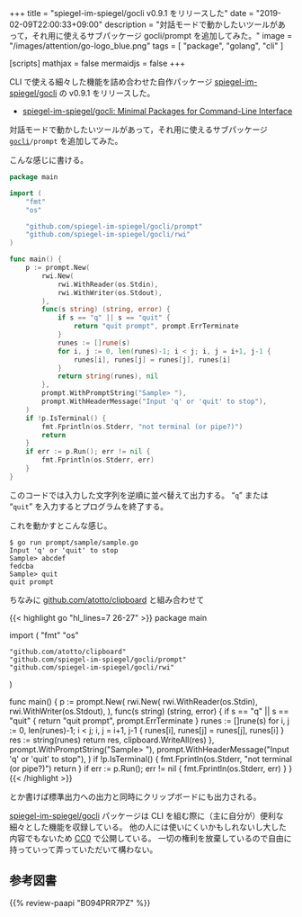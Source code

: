 +++
title = "spiegel-im-spiegel/gocli v0.9.1 をリリースした"
date = "2019-02-09T22:00:33+09:00"
description = "対話モードで動かしたいツールがあって，それ用に使えるサブパッケージ gocli/prompt を追加してみた。"
image = "/images/attention/go-logo_blue.png"
tags  = [ "package", "golang", "cli" ]

[scripts]
  mathjax = false
  mermaidjs = false
+++

CLI で使える細々した機能を詰め合わせた自作パッケージ [spiegel-im-spiegel/gocli] の v0.9.1 をリリースした。

- [spiegel-im-spiegel/gocli: Minimal Packages for Command-Line Interface](https://github.com/spiegel-im-spiegel/gocli)

対話モードで動かしたいツールがあって，それ用に使えるサブパッケージ [`gocli`]`/prompt` を追加してみた。

こんな感じに書ける。

```go
package main

import (
    "fmt"
    "os"

    "github.com/spiegel-im-spiegel/gocli/prompt"
    "github.com/spiegel-im-spiegel/gocli/rwi"
)

func main() {
    p := prompt.New(
        rwi.New(
            rwi.WithReader(os.Stdin),
            rwi.WithWriter(os.Stdout),
        ),
        func(s string) (string, error) {
            if s == "q" || s == "quit" {
                return "quit prompt", prompt.ErrTerminate
            }
            runes := []rune(s)
            for i, j := 0, len(runes)-1; i < j; i, j = i+1, j-1 {
                runes[i], runes[j] = runes[j], runes[i]
            }
            return string(runes), nil
        },
        prompt.WithPromptString("Sample> "),
        prompt.WithHeaderMessage("Input 'q' or 'quit' to stop"),
    )
    if !p.IsTerminal() {
        fmt.Fprintln(os.Stderr, "not terminal (or pipe?)")
        return
    }
    if err := p.Run(); err != nil {
        fmt.Fprintln(os.Stderr, err)
    }
}
```

このコードでは入力した文字列を逆順に並べ替えて出力する。
“`q`” または “`quit`” を入力するとプログラムを終了する。 

これを動かすとこんな感じ。

```text
$ go run prompt/sample/sample.go
Input 'q' or 'quit' to stop
Sample> abcdef
fedcba
Sample> quit
quit prompt
```

ちなみに [github.com/atotto/clipboard] と組み合わせて

{{< highlight go "hl_lines=7 26-27" >}}
package main

import (
    "fmt"
    "os"

    "github.com/atotto/clipboard"
    "github.com/spiegel-im-spiegel/gocli/prompt"
    "github.com/spiegel-im-spiegel/gocli/rwi"
)

func main() {
    p := prompt.New(
        rwi.New(
            rwi.WithReader(os.Stdin),
            rwi.WithWriter(os.Stdout),
        ),
        func(s string) (string, error) {
            if s == "q" || s == "quit" {
                return "quit prompt", prompt.ErrTerminate
            }
            runes := []rune(s)
            for i, j := 0, len(runes)-1; i < j; i, j = i+1, j-1 {
                runes[i], runes[j] = runes[j], runes[i]
            }
            res := string(runes)
            return res, clipboard.WriteAll(res)
        },
        prompt.WithPromptString("Sample> "),
        prompt.WithHeaderMessage("Input 'q' or 'quit' to stop"),
    )
    if !p.IsTerminal() {
        fmt.Fprintln(os.Stderr, "not terminal (or pipe?)")
        return
    }
    if err := p.Run(); err != nil {
        fmt.Fprintln(os.Stderr, err)
    }
}
{{< /highlight >}}

とか書けば標準出力への出力と同時にクリップボードにも出力される。

[spiegel-im-spiegel/gocli] パッケージは CLI を組む際に（主に自分が）便利な細々とした機能を収録している。
他の人には使いにくいかもしれないし大した内容でもないため [CC0](https://creativecommons.org/publicdomain/zero/1.0/ "Creative Commons — CC0 1.0 Universal") で公開している。
一切の権利を放棄しているので自由に持っていって弄っていただいて構わない。

[Go 言語]: https://golang.org/ "The Go Programming Language"
[spiegel-im-spiegel/gocli]: https://github.com/spiegel-im-spiegel/gocli "spiegel-im-spiegel/gocli: Minimal Packages for Command-Line Interface"
[`gocli`]: https://github.com/spiegel-im-spiegel/gocli "spiegel-im-spiegel/gocli: Minimal Packages for Command-Line Interface"
[github.com/atotto/clipboard]: https://github.com/atotto/clipboard "atotto/clipboard: clipboard for golang"

## 参考図書

{{% review-paapi "B094PRR7PZ" %}} <!-- プログラミング言語Go -->
